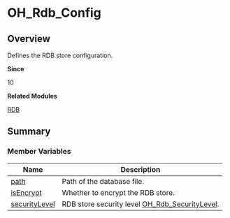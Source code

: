 # OH_Rdb_Config


## Overview

Defines the RDB store configuration.

**Since**

10

**Related Modules**

[RDB](_r_d_b.md)


## Summary


### Member Variables

| Name| Description|
| -------- | -------- |
| [path](_r_d_b.md#path) | Path of the database file.|
| [isEncrypt](_r_d_b.md#isencrypt) | Whether to encrypt the RDB store.|
| [securityLevel](_r_d_b.md#securitylevel) | RDB store security level [OH_Rdb_SecurityLevel](_r_d_b.md#oh_rdb_securitylevel).|
